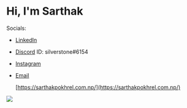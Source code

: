 
# Hi, I'm Sarthak



Socials:
- [LinkedIn](https://www.linkedin.com/in/sarthak-pokhrel/)
- [Discord](https://discordapp.com/users/691999880377401383) ID: silverstone#6154
- [Instagram](https://www.instagram.com/igoformineigottoshine)
- [Email](mailto:sarthak.whenever@gmail.com)

  [https://sarthakpokhrel.com.np/](https://sarthakpokhrel.com.np/)



![](https://komarev.com/ghpvc/?username=743jsd8sdksdkdfjskdjfksdfkjsalkfjskj&color=ffffff&style=for-the-badge)
